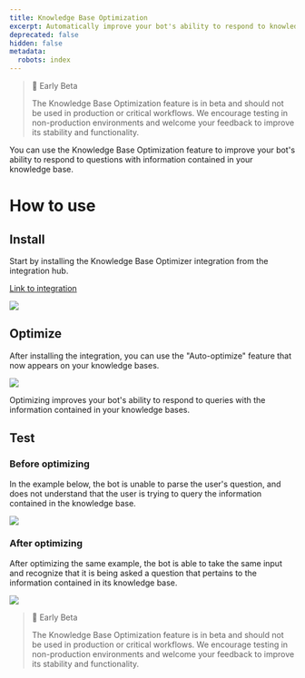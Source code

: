 ```yaml
---
title: Knowledge Base Optimization
excerpt: Automatically improve your bot's ability to respond to knowledge queries.
deprecated: false
hidden: false
metadata:
  robots: index
---
```

> 🚧 Early Beta
>
> The Knowledge Base Optimization feature is in beta and should not be used in production or critical workflows. We encourage testing in non-production environments and welcome your feedback to improve its stability and functionality.

You can use the Knowledge Base Optimization feature to improve your bot's ability to respond to questions with information contained in your knowledge base.

# How to use

## Install

Start by installing the Knowledge Base Optimizer integration from the integration hub.

[Link to integration](https://studio.botpress.cloud?exploreHub=1\&hubItemId=intver_01JEZ0DVQSVVFHKVK5V5XQE7KX)

<Image align="center" src="https://files.readme.io/a186e6f91fc798e1de45d7a8de46b944304850c37b8a931c73bad40231fa3552-Screenshot_2024-12-13_at_11.28.52_AM.png" />

## Optimize

After installing the integration, you can use the "Auto-optimize" feature that now appears on your knowledge bases.

<Image align="center" src="https://files.readme.io/0ce1bdd4989935671ddc0e702e4d6a283719c794c8b5beef5459d5d1838b7ee9-Screenshot_2024-12-13_at_11.34.29_AM.png" />

Optimizing improves your bot's ability to respond to queries with the information contained in your knowledge bases.

## Test

### Before optimizing

In the example below, the bot is unable to parse the user's question, and does not understand that the user is trying to query the information contained in the knowledge base.

<Image align="center" src="https://files.readme.io/82f20a25db6360dfa0251b69c96066e5fda7633ec253f52c6b2dd61742399343-Screenshot_2024-12-13_at_11.37.01_AM.png" />

### After optimizing

After optimizing the same example, the bot is able to take the same input and recognize that it is being asked a question that pertains to the information contained in its knowledge base.

<Image align="center" src="https://files.readme.io/0a2c1e947223ef085fb8af4acebbcbd594b41d0861ce0dc71a079be382063f7a-Screenshot_2024-12-13_at_11.43.27_AM.png" />

> 🚧 Early Beta
>
> The Knowledge Base Optimization feature is in beta and should not be used in production or critical workflows. We encourage testing in non-production environments and welcome your feedback to improve its stability and functionality.